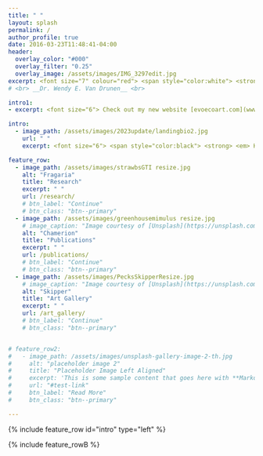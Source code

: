 ```yaml
---
title: " "
layout: splash
permalink: /
author_profile: true
date: 2016-03-23T11:48:41-04:00
header:
  overlay_color: "#000"
  overlay_filter: "0.25"
  overlay_image: /assets/images/IMG_3297edit.jpg
excerpt: <font size="7" colour="red"> <span style="color:white"> <strong>Dr. Wendy E. Van Drunen</strong> </span> </font> <br> Evolutionary Ecologist, PhD <br> Botanical & Natural History Artist
# <br> __Dr. Wendy E. Van Drunen__ <br>

intro1:
- excerpt: <font size="6"> Check out my new website [evoecoart.com](www.evoecoart.com)

intro:
  - image_path: /assets/images/2023update/landingbio2.jpg
    url: " "
    excerpt: <font size="6"> <span style="color:black"> <strong> <em> Hello! </em> </strong> </span> </font> <br> <font size="4"> I'm Wendy, an evolutionary ecologist and botanical/natural history artist. </font> <br> <br> <font size="4"> Since I was young, I've always loved both science and art. But, as is the case for so many of us, in university I ended up studying science. I pursued a B.Sc. joint major in Physics & Biology, and in my last year I found myself in a course on plant evolution, simply because it fit into my class schedule. My friends, that was it. I was done for. I was hooked on plants. </font> <br> <br> <font size="4">  I went on to complete my M.Sc. at Trent University studying the evolution of plant reproductive strategies, and then a PhD at the University of Guelph where I got into the wonderful world of polyploid ecology and evolution. From there it was on to Queen's University for a two-year postdoctoral fellowship, followed by another postdoc position at the University of Toronto Mississauga. If you'd like to know more about my academic work, you can read about my projects on the Research and Publications pages. </font> <br> <br> <font size="4">  By this time art had fallen by the wayside for nearly 15 years. But following some big life upsets and changes in 2021-2022, I suddenly felt the urge to start painting again as a way to calm my heart. I picked up my first set of watercolours, and what better subjects to paint than my lovely plants? Here I discovered that botanical illustration was indeed A Thing, and I enrolled in an online certificate course by the Royal Botanic Gardens Edinburgh. </font> <br> <br> <font size="4"> And so begins the next chapter of my life. I am on a journey to find out where to go from here, and how I can satisfy both my scientific and artistic sides. For now, I am creating artwork in which I emphasize the ecological and evolutionary stories of plants. I love to be able to use my paintings for science communication, to raise awareness of the central role that plants play in both natural ecosystems and in human society. Plants are always shaping our world around us, though we may not always realize it, and I aim to highlight the personal connections we all have with plants in our everyday lives. Check out some of my artwork on the Art Gallery page! </font> <br> <br>  

feature_row:
  - image_path: /assets/images/strawbsGTI resize.jpg
    alt: "Fragaria"
    title: "Research"
    excerpt: " "
    url: /research/
    # btn_label: "Continue"
    # btn_class: "btn--primary"
  - image_path: /assets/images/greenhousemimulus resize.jpg
    # image_caption: "Image courtesy of [Unsplash](https://unsplash.com/)"
    alt: "Chamerion"
    title: "Publications"
    excerpt: " "
    url: /publications/
    # btn_label: "Continue"
    # btn_class: "btn--primary"
  - image_path: /assets/images/PecksSkipperResize.jpg
    # image_caption: "Image courtesy of [Unsplash](https://unsplash.com/)"
    alt: "Skipper"
    title: "Art Gallery"
    excerpt: " "
    url: /art_gallery/
    # btn_label: "Continue"
    # btn_class: "btn--primary"


# feature_row2:
#   - image_path: /assets/images/unsplash-gallery-image-2-th.jpg
#     alt: "placeholder image 2"
#     title: "Placeholder Image Left Aligned"
#     excerpt: 'This is some sample content that goes here with **Markdown** formatting. Left aligned with `type="left"`'
#     url: "#test-link"
#     btn_label: "Read More"
#     btn_class: "btn--primary"

---
```


{% include feature_row id="intro" type="left" %}

{% include feature_rowB %}

<!-- {% include figure image_path="/assets/images/20201028_094702_HDR (2).jpg" caption="This is a figure caption." %}

{% include feature_row id="feature_row2" type="left" %}

{% include feature_row id="feature_row3" type="right" %}

{% include feature_row id="feature_row4" type="center" %} -->
